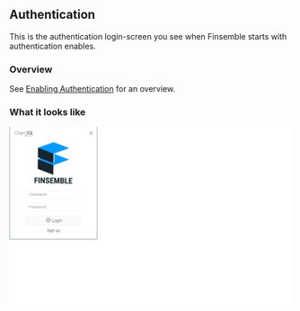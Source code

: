 ## Authentication

This is the authentication login-screen you see when Finsemble starts with authentication enables.

### Overview

See [Enabling Authentication](https://documentation.chartiq.com/finsemble/tutorial-enablingAuthentication.html) for an overview.

### What it looks like
![](./screenshot.png)
